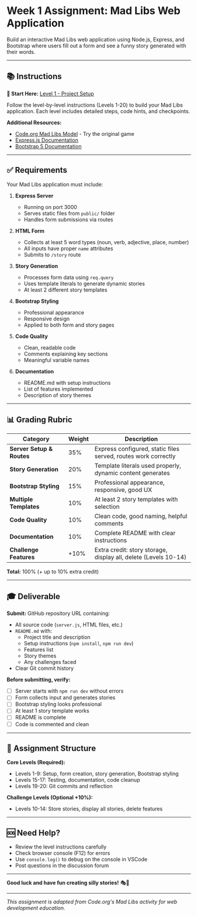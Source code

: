 # Week 1 Assignment: Mad Libs Web Application

Build an interactive Mad Libs web application using Node.js, Express, and Bootstrap where users fill out a form and see a funny story generated with their words.

---

## 📚 Instructions

**📖 Start Here:** [Level 1 - Project Setup](https://rmccrear.github.io/codex-lv3-may-2025/mad-libs-levels/mad-libs-lv-1.html)

Follow the level-by-level instructions (Levels 1-20) to build your Mad Libs application. Each level includes detailed steps, code hints, and checkpoints.

**Additional Resources:**
- [Code.org Mad Libs Model](https://studio.code.org/courses/csp5-virtual/units/1/lessons/7/levels/1) - Try the original game
- [Express.js Documentation](https://expressjs.com/)
- [Bootstrap 5 Documentation](https://getbootstrap.com/)

---

## ✅ Requirements

Your Mad Libs application must include:

1. **Express Server**
   - Running on port 3000
   - Serves static files from `public/` folder
   - Handles form submissions via routes

2. **HTML Form**
   - Collects at least 5 word types (noun, verb, adjective, place, number)
   - All inputs have proper `name` attributes
   - Submits to `/story` route

3. **Story Generation**
   - Processes form data using `req.query`
   - Uses template literals to generate dynamic stories
   - At least 2 different story templates

4. **Bootstrap Styling**
   - Professional appearance
   - Responsive design
   - Applied to both form and story pages

5. **Code Quality**
   - Clean, readable code
   - Comments explaining key sections
   - Meaningful variable names

6. **Documentation**
   - README.md with setup instructions
   - List of features implemented
   - Description of story themes

---

## 📊 Grading Rubric

| Category | Weight | Description |
|----------|--------|-------------|
| **Server Setup & Routes** | 35% | Express configured, static files served, routes work correctly |
| **Story Generation** | 20% | Template literals used properly, dynamic content generates |
| **Bootstrap Styling** | 15% | Professional appearance, responsive, good UX |
| **Multiple Templates** | 10% | At least 2 story templates with selection |
| **Code Quality** | 10% | Clean code, good naming, helpful comments |
| **Documentation** | 10% | Complete README with clear instructions |
| **Challenge Features** | +10% | Extra credit: story storage, display all, delete (Levels 10-14) |

**Total:** 100% (+ up to 10% extra credit)

---

## 🎓 Deliverable

**Submit:** GitHub repository URL containing:
- All source code (`server.js`, HTML files, etc.)
- `README.md` with:
  - Project title and description
  - Setup instructions (`npm install`, `npm run dev`)
  - Features list
  - Story themes
  - Any challenges faced
- Clear Git commit history

**Before submitting, verify:**
- [ ] Server starts with `npm run dev` without errors
- [ ] Form collects input and generates stories
- [ ] Bootstrap styling looks professional
- [ ] At least 1 story template works
- [ ] README is complete
- [ ] Code is commented and clean

---

## 📝 Assignment Structure

**Core Levels (Required):**
- Levels 1-9: Setup, form creation, story generation, Bootstrap styling
- Levels 15-17: Testing, documentation, code cleanup
- Levels 19-20: Git commits and reflection

**Challenge Levels (Optional +10%):**
- Levels 10-14: Store stories, display all stories, delete features

---

## 🆘 Need Help?

- Review the level instructions carefully
- Check browser console (F12) for errors
- Use `console.log()` to debug on the console in VSCode
- Post questions in the discussion forum

---

**Good luck and have fun creating silly stories!** 🎭📖

---

*This assignment is adapted from Code.org's Mad Libs activity for web development education.*
